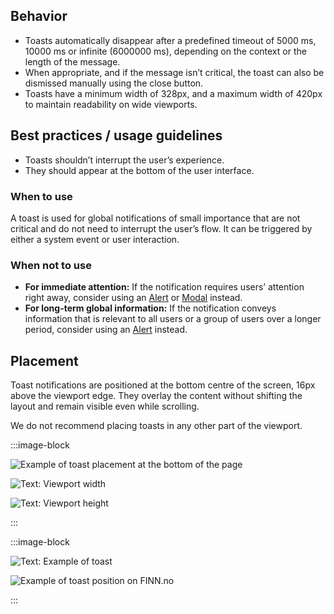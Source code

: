 ## Behavior

- Toasts automatically disappear after a predefined timeout of 5000 ms, 10000 ms or infinite (6000000 ms), depending on the context or the length of the message.
- When appropriate, and if the message isn’t critical, the toast can also be dismissed manually using the close button.
- Toasts have a minimum width of 328px, and a maximum width of 420px to maintain readability on wide viewports.

## Best practices / usage guidelines

- Toasts shouldn’t interrupt the user’s experience.
- They should appear at the bottom of the user interface.

### When to use

A toast is used for global notifications of small importance that are not critical and do not need to interrupt the user’s flow. It can be triggered by either a system event or user interaction.

### When not to use

- **For immediate attention:** If the notification requires users’ attention right away, consider using an [Alert](/components/alert) or [Modal](/components/modal) instead.
- **For long-term global information:** If the notification conveys information that is relevant to all users or a group of users over a longer period, consider using an [Alert](/components/alert) instead.

## Placement

Toast notifications are positioned at the bottom centre of the screen, 16px above the viewport edge. They overlay the content without shifting the layout and remain visible even while scrolling.

We do not recommend placing toasts in any other part of the viewport.

:::image-block

<div class="mx-16 flex flex-cols">
<div class="flex-row">

![Example of toast placement at the bottom of the page](/components/toast/toast-placement-1.svg)

![Text: Viewport width](/components/toast/toast-placement-2.svg)

</div>
<div class="ml-16">

![Text: Viewport height](/components/toast/toast-placement-3.svg)

</div>
</div>
:::

:::image-block

<div class="flex justify-between items-start gap-4 w-full">
<div class="w-1/2">

![Text: Example of toast](/components/toast/toast-position-1.svg)

</div>
<div class="w-1/2 justify-items-end">

![Example of toast position on FINN.no](/components/toast/toast-position-2.svg)

  </div>
  </div>
:::
